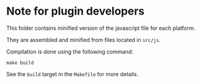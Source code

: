 # Note for plugin developers

This folder contains minified version of the javascript file for each platform.

They are assembled and minified from files located in `src/js`.

Compilation is done using the following command:

    make build

See the `build` target in the `Makefile` for more details.
